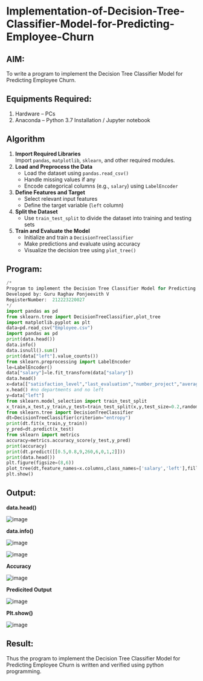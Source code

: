 # Implementation-of-Decision-Tree-Classifier-Model-for-Predicting-Employee-Churn

## AIM:
To write a program to implement the Decision Tree Classifier Model for Predicting Employee Churn.

## Equipments Required:
1. Hardware – PCs
2. Anaconda – Python 3.7 Installation / Jupyter notebook

## Algorithm
1. **Import Required Libraries**  
   Import `pandas`, `matplotlib`, `sklearn`, and other required modules.
2. **Load and Preprocess the Data**  
   - Load the dataset using `pandas.read_csv()`  
   - Handle missing values if any  
   - Encode categorical columns (e.g., `salary`) using `LabelEncoder`
3. **Define Features and Target**  
   - Select relevant input features  
   - Define the target variable (`left` column)
4. **Split the Dataset**  
   - Use `train_test_split` to divide the dataset into training and testing sets
5. **Train and Evaluate the Model**  
   - Initialize and train a `DecisionTreeClassifier`  
   - Make predictions and evaluate using accuracy  
   - Visualize the decision tree using `plot_tree()`
## Program:
```python
/*
Program to implement the Decision Tree Classifier Model for Predicting Employee Churn.
Developed by: Guru Raghav Ponjeevith V
RegisterNumber:  212223220027
*/
import pandas as pd
from sklearn.tree import DecisionTreeClassifier,plot_tree
import matplotlib.pyplot as plt
data=pd.read_csv("Employee.csv")
import pandas as pd
print(data.head())
data.info()
data.isnull().sum()
print(data["left"].value_counts())
from sklearn.preprocessing import LabelEncoder
le=LabelEncoder()
data["salary"]=le.fit_transform(data["salary"])
data.head()
x=data[["satisfaction_level","last_evaluation","number_project","average_montly_hours","time_spend_company","Work_accident","promotion_last_5years","salary"]]
x.head() #no departments and no left
y=data["left"]
from sklearn.model_selection import train_test_split
x_train,x_test,y_train,y_test=train_test_split(x,y,test_size=0.2,random_state=100)
from sklearn.tree import DecisionTreeClassifier
dt=DecisionTreeClassifier(criterion="entropy")
print(dt.fit(x_train,y_train))
y_pred=dt.predict(x_test)
from sklearn import metrics
accuracy=metrics.accuracy_score(y_test,y_pred)
print(accuracy)
print(dt.predict([[0.5,0.8,9,260,6,0,1,2]]))
print(data.head())
plt.figure(figsize=(8,6))
plot_tree(dt,feature_names=x.columns,class_names=['salary','left'],filled=True)
plt.show()
```

## Output:

**data.head()**

![image](https://github.com/user-attachments/assets/ce1ab6ea-d94b-42a4-9e3a-e5fe87fbeb44)


**data.info()**


![image](https://github.com/user-attachments/assets/4d075c90-30f2-4302-8997-2e1fabc0b50f)



![image](https://github.com/user-attachments/assets/f8fabb62-e86a-4539-8eae-ed1828b5a0e9)


**Accuracy**


![image](https://github.com/user-attachments/assets/5af8344d-6740-41e1-a15e-48c05020da4e)

**Predicited Output**

![image](https://github.com/user-attachments/assets/a7a2987a-35ac-4aee-b495-1c0ef822a7e8)


**Plt.show()**


![image](https://github.com/user-attachments/assets/e85ccb9f-d6eb-43c0-bc34-5c778749e9cb)

## Result:
Thus the program to implement the  Decision Tree Classifier Model for Predicting Employee Churn is written and verified using python programming.
